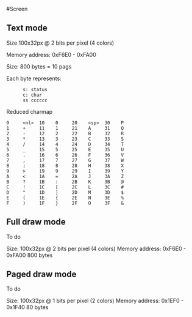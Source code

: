 #Screen

## Text mode

Size 100x32px @ 2 bits per pixel (4 colors)

Memory address: 0xF6E0 - 0xFA00

Size: 800 bytes = 10 pags
      
Each byte represents:
```
      s: status
      c: char
      ss cccccc
```

Reduced charmap

```
0     <nl>  10    0     20    <sp>  30    P
1     +     11    1     21    A     31    Q
2     -     12    2     22    B     32    R
3     *     13    3     23    C     33    S
4     /     14    4     24    D     34    T
5     _     15    5     25    E     35    U
6     .     16    6     26    F     36    V
7     ,     17    7     27    G     37    W
8     ;     18    8     28    H     38    X
9     >     19    9     29    I     39    Y
A     <     1A    =     2A    J     3A    Z
B     ?     1B    :     2B    K     3B    @
C     !     1C    [     2C    L     3C    #
D     "     1D    ]     2D    M     3D    $
E     (     1E    {     2E    N     3E    %
F     )     1F    }     2F    O     3F    &
```  
      

## Full draw mode

To do

Size: 100x32px @ 2 bits per pixel (4 colors)
Memory address: 0xF6E0 - 0xFA00
      800 bytes

## Paged draw mode

To do

Size: 100x32px @ 1 bits per pixel (2 colors)
Memory address: 0x1EF0 - 0x1F40
      80 bytes

